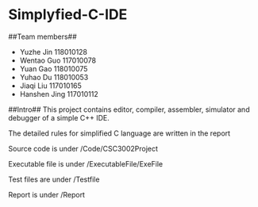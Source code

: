 # Simplyfied-C-IDE

##Team members##
* Yuzhe Jin  118010128
* Wentao Guo  117010078
* Yuan Gao  118010075
* Yuhao Du  118010053
* Jiaqi Liu  117010165
* Hanshen Jing  117010112

##Intro##
This project contains editor, compiler, assembler, simulator and debugger of a simple C++ IDE.

The detailed rules for simplified C language are written in the report

Source code is under /Code/CSC3002Project

Executable file is under /ExecutableFile/ExeFile

Test files are under /Testfile

Report is under /Report
